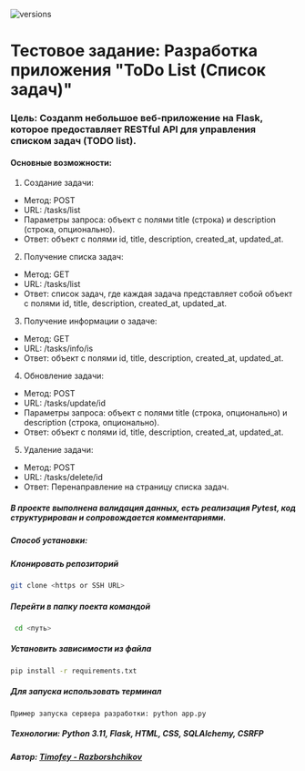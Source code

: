 ![versions](https://img.shields.io/pypi/pyversions/pybadges.svg)
# Тестовое задание: Разработка приложения "ToDo List (Список задач)"

### Цель: Создаnm небольшое веб-приложение на Flask, которое предоставляет RESTful API для управления списком задач (TODO list).

#### Основные возможности:
1. Создание задачи:
- Метод: POST
- URL: /tasks/list
- Параметры запроса: объект с полями title (строка) и description (строка, опционально).
- Ответ: объект с полями id, title, description, created_at, updated_at.
2. Получение списка задач:
- Метод: GET
- URL: /tasks/list
- Ответ: список задач, где каждая задача представляет собой объект с полями id, title, description, created_at, updated_at.
3. Получение информации о задаче:
- Метод: GET
- URL: /tasks/info/is
- Ответ: объект с полями id, title, description, created_at, updated_at.
4. Обновление задачи:
- Метод: POST
- URL: /tasks/update/id
- Параметры запроса: объект с полями title (строка, опционально) и description (строка, опционально).
- Ответ: объект с полями id, title, description, created_at, updated_at.
5. Удаление задачи:
- Метод: POST
- URL: /tasks/delete/id
- Ответ: Перенаправление на страницу списка задач.

#####  В проекте выполнена валидация данных, есть реализация Pytest, код структурирован и сопровождается комментариями.

##### Способ установки:

##### Клонировать репозиторий
``` bash
git clone <https or SSH URL>
 ```
##### Перейти в папку поекта командой 
``` bash
 cd <путь>
```
##### Установить зависимости из файла 
``` bash 
pip install -r requirements.txt
```
##### Для запуска использовать терминал
```
Пример запуска сервера разработки: python app.py
```

##### Технологии: Python 3.11, Flask, HTML, CSS, SQLAlchemy, CSRFP

##### Автор: [Timofey - Razborshchikov](https://github.com/Timofey3085)
